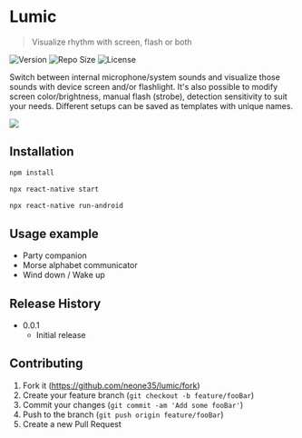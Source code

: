 # Lumic
> Visualize rhythm with screen, flash or both

![Version](https://img.shields.io/github/package-json/v/neone35/lumic)
![Repo Size](https://img.shields.io/github/repo-size/neone35/lumic)
![License](https://img.shields.io/github/license/neone35/lumic)

Switch between internal microphone/system sounds and visualize those sounds with device screen and/or flashlight. It's also possible to modify screen color/brightness, manual flash (strobe), detection sensitivity to suit your needs. Different setups can be saved as templates with unique names.

![](header.png)

## Installation
```sh
npm install
```
```sh
npx react-native start
```
```sh
npx react-native run-android
```

## Usage example

- Party companion
- Morse alphabet communicator
- Wind down / Wake up 

## Release History

* 0.0.1
    * Initial release

## Contributing

1. Fork it (<https://github.com/neone35/lumic/fork>)
2. Create your feature branch (`git checkout -b feature/fooBar`)
3. Commit your changes (`git commit -am 'Add some fooBar'`)
4. Push to the branch (`git push origin feature/fooBar`)
5. Create a new Pull Request